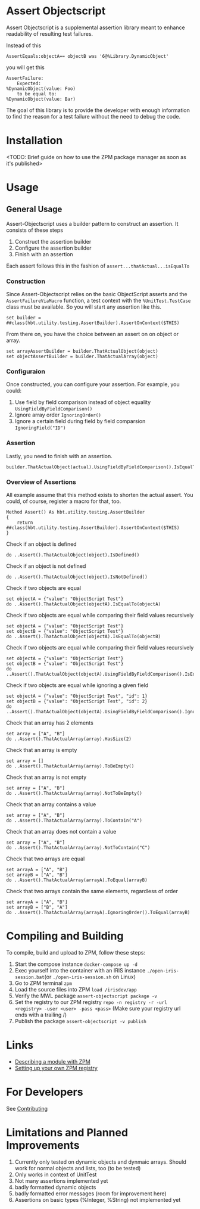 # Assert Objectscript
Assert Objectscript is a supplemental assertion library meant to enhance readability of resulting test failures. 

Instead of this
```objectscript
AssertEquals:objectA== objectB was '6@%Library.DynamicObject'
```
you will get this
```ObjectScript
AssertFailure:
    Expected:
%DynamicObject(value: Foo)
    to be equal to:
%DynamicObject(value: Bar)
```
The goal of this library is to provide the developer with enough information to find the reason for a test failure without the need to debug the code.

# Installation
<TODO: Brief guide on how to use the ZPM package manager as soon as it's published>

# Usage
## General Usage
Assert-Objectscript uses a builder pattern to construct an assertion. It consists of these steps
1. Construct the assertion builder
2. Configure the assertion builder
3. Finish with an assertion

Each assert follows this in the fashion of ``assert...thatActual...isEqualTo``

### Construction
Since Assert-Objectscript relies on the basic ObjectScript asserts and the ``AssertFailureViaMacro`` function, a test context with the ``%UnitTest.TestCase`` class must be available. So you will start
any assertion like this.

```ObjectScript
set builder = ##class(hbt.utility.testing.AssertBuilder).AssertOnContext($THIS)
```

From there on, you have the choice between an assert on on object or array.

```ObjectScript
set arrayAssertBuilder = builder.ThatActualObject(object)
set objectAssertBuilder = builder.ThatActualArray(object)
```

### Configuraion
Once constructed, you can configure your assertion. For example, you could:
1. Use field by field comparison instead of object equality ``UsingFieldByFieldComparison()``
2. Ignore array order ``IgnoringOrder()``
3. Ignore a certain field during field by field comparsion ``IgnoringField("ID")``

### Assertion

Lastly, you need to finish with an assertion.
```ObjectScript
builder.ThatActualObject(actual).UsingFieldByFieldComparison().IsEqualTo(Exepcted)
```

### Overview of Assertions

All example assume that this method exists to shorten
the actual assert. You could, of course, register a macro for that, too.
```ObjectScript
Method Assert() As hbt.utility.testing.AssertBuilder
{
    return ##class(hbt.utility.testing.AssertBuilder).AssertOnContext($THIS)
}
```

Check if an object is defined
```ObjectScript
do ..Assert().ThatActualObject(object).IsDefined()
```

Check if an object is not defined
```ObjectScript
do ..Assert().ThatActualObject(object).IsNotDefined()
```

Check if two objects are equal
```ObjectScript
set objectA = {"value": "ObjectScript Test"}
do ..Assert().ThatActualObject(objectA).IsEqualTo(objectA)
```

Check if two objects are equal while comparing their field values recursively
```ObjectScript
set objectA = {"value": "ObjectScript Test"}
set objectB = {"value": "ObjectScript Test"}
do ..Assert().ThatActualObject(objectA).IsEqualTo(objectB)
```

Check if two objects are equal while comparing their field values recursively
```ObjectScript
set objectA = {"value": "ObjectScript Test"}
set objectB = {"value": "ObjectScript Test"}
do ..Assert().ThatActualObject(objectA).UsingFieldByFieldComparison().IsEqualTo(objectB)
```

Check if two objects are equal while ignoring a given field
```ObjectScript
set objectA = {"value": "ObjectScript Test", "id": 1}
set objectB = {"value": "ObjectScript Test", "id": 2}
do ..Assert().ThatActualObject(objectA).UsingFieldByFieldComparison().IgnoringField("id").IsEqualTo(objectB)
```

Check that an array has 2 elements
```ObjectScript
set array = ["A", "B"]
do ..Assert().ThatActualArray(array).HasSize(2)
```

Check that an array is empty
```ObjectScript
set array = []
do ..Assert().ThatActualArray(array).ToBeEmpty()
```

Check that an array is not empty
```ObjectScript
set array = ["A", "B"]
do ..Assert().ThatActualArray(array).NotToBeEmpty()
```

Check that an array contains a value
```ObjectScript
set array = ["A", "B"]
do ..Assert().ThatActualArray(array).ToContain("A")
```

Check that an array does not contain a value
```ObjectScript
set array = ["A", "B"]
do ..Assert().ThatActualArray(array).NotToContain("C")
```

Check that two arrays are equal
```ObjectScript
set arrayA = ["A", "B"]
set arrayB = ["A", "B"]
do ..Assert().ThatActualArray(arrayA).ToEqual(arrayB)
```

Check that two arrays contain the same elements, regardless of order
```ObjectScript
set arrayA = ["A", "B"]
set arrayB = ["B", "A"]
do ..Assert().ThatActualArray(arrayA).IgnoringOrder().ToEqual(arrayB)
```

# Compiling and Building

To compile, build and upload to ZPM, follow these steps:

1. Start the compose instance ``docker-compose up -d``
2. Exec yourself into the container with an IRIS instance ``./open-iris-session.bat``(or ``./open-iris-session.sh`` on Linux)
3. Go to ZPM terminal ``zpm``
4. Load the source files into ZPM ``load /irisdev/app``
5. Verify the MWL package ``assert-objectscript package -v``
6. Set the registry to our ZPM registry ``repo -n registry -r -url <registry> -user <user> -pass <pass>`` (Make sure your registry url ends with a trailing /)
7. Publish the package ``assert-objectscript -v publish``


# Links
* [Describing a module with ZPM](https://community.intersystems.com/post/describing-modulexml-objectscript-package-manager)
* [Setting up your own ZPM registry](https://community.intersystems.com/post/setting-your-own-intersystems-objectscript-package-manager-registry)

# For Developers
See [Contributing](./CONTRIBUTING.MD)

# Limitations and Planned Improvements
1. Currently only tested on dynamic objects and dynmaic arrays. Should work for normal objects and lists, too (to be tested)
2. Only works in context of UnitTest
3. Not many assertions implemented yet
4. badly formatted dynamic objects
5. badly formatted error messages (room for improvement here)
6. Assertions on basic types (%Integer, %String) not implemented yet